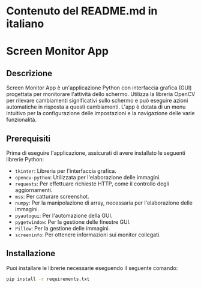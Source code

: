 # Contenuto del README.md in italiano

# Screen Monitor App

## Descrizione
Screen Monitor App è un'applicazione Python con interfaccia grafica (GUI) progettata per monitorare l'attività dello schermo. Utilizza la libreria OpenCV per rilevare cambiamenti significativi sullo schermo e può eseguire azioni automatiche in risposta a questi cambiamenti. L'app è dotata di un menu intuitivo per la configurazione delle impostazioni e la navigazione delle varie funzionalità.

## Prerequisiti
Prima di eseguire l'applicazione, assicurati di avere installato le seguenti librerie Python:

- `tkinter`: Libreria per l'interfaccia grafica.
- `opencv-python`: Utilizzata per l'elaborazione delle immagini.
- `requests`: Per effettuare richieste HTTP, come il controllo degli aggiornamenti.
- `mss`: Per catturare screenshot.
- `numpy`: Per la manipolazione di array, necessaria per l'elaborazione delle immagini.
- `pyautogui`: Per l'automazione della GUI.
- `pygetwindow`: Per la gestione delle finestre GUI.
- `Pillow`: Per la gestione delle immagini.
- `screeninfo`: Per ottenere informazioni sui monitor collegati.

## Installazione
Puoi installare le librerie necessarie eseguendo il seguente comando:

```bash
pip install -r requirements.txt
